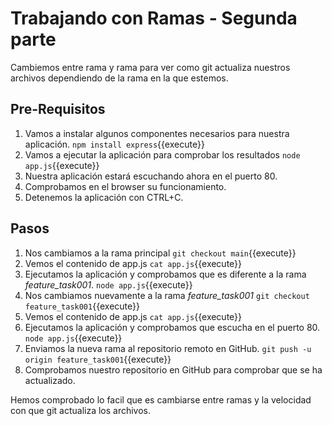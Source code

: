 # Trabajando con Ramas - Segunda parte #
Cambiemos entre rama y rama para ver como git actualiza nuestros archivos dependiendo de la rama en la que estemos.

## Pre-Requisitos ##
1. Vamos a instalar algunos componentes necesarios para nuestra aplicación.
`npm install express`{{execute}}
2. Vamos a ejecutar la aplicación para comprobar los resultados
`node app.js`{{execute}}
3. Nuestra aplicación estará escuchando ahora en el puerto 80.
4. Comprobamos en el browser su funcionamiento.
5. Detenemos la aplicación con CTRL+C.

## Pasos ##

1. Nos cambiamos a la rama principal
 `git checkout main`{{execute}}
2. Vemos el contenido de app.js
  `cat app.js`{{execute}}
3. Ejecutamos la aplicación y comprobamos que es diferente a la rama *feature_task001*.
`node app.js`{{execute}}
4. Nos cambiamos nuevamente a la rama *feature_task001*
   `git checkout feature_task001`{{execute}}
5. Vemos el contenido de app.js
  `cat app.js`{{execute}}
6. Ejecutamos la aplicación y comprobamos que escucha en el puerto 80.
   `node app.js`{{execute}}
7. Enviamos la nueva rama al repositorio remoto en GitHub.
`git push -u origin feature_task001`{{execute}}
8. Comprobamos nuestro repositorio en GitHub para comprobar que se ha actualizado.
 
  
Hemos comprobado lo facil que es cambiarse entre ramas y la velocidad con que git actualiza los archivos.